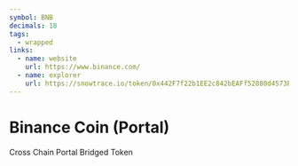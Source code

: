 ```yaml
---
symbol: BNB
decimals: 18
tags:
  - wrapped
links:
  - name: website
    url: https://www.binance.com/
  - name: explorer
    url: https://snowtrace.io/token/0x442F7f22b1EE2c842bEAFf52880d4573E9201158
---
```


# Binance Coin (Portal)

Cross Chain Portal Bridged Token

